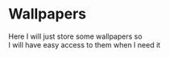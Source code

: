 # Wallpapers


 Here I will just store some wallpapers so  
 I will have easy access to them when I need it
